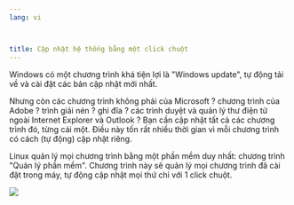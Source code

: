 ```yaml
---
lang: vi



title: Cập nhật hệ thống bằng một click chuột
---
```


Windows có một chương trình khá tiện lợi là "Windows update", tự động tải về 
và cài đặt các bản cập nhật mới nhất.

Nhưng còn các chương trình không phải của Microsoft ? chương trình của Adobe ? 
trình giải nén ? ghi đĩa ? các trình duyệt và quản lý thư điện tử ngoài Internet 
Explorer và Outlook ? Bạn cần cập nhật tất cả các chương trình đó, từng cái một. Điều này 
tốn rất nhiều thời gian vì mỗi chương trình có cách (tự động) cập nhật riêng.

Linux quản lý mọi chương trình bằng một phần mềm duy nhất: chương trình "Quản lý phần mềm". 
Chương trình này sẽ quản lý mọi chương trình đã cài đặt trong máy, tự động cập nhật mọi 
thứ chỉ với 1 click chuột.

<img src="Images/global_update.png" />





